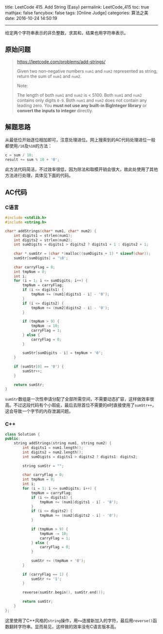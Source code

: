 title: LeetCode 415. Add String (Easy)
permalink: LeetCode_415
toc: true
mathjax: false
fancybox: false
tags: [Online Judge]
categories: 算法之美
date: 2016-10-24 14:50:19

---

给定两个字符串表示的非负整数，求其和，结果也用字符串表示。

<!--more-->

## 原始问题

> https://leetcode.com/problems/add-strings/
>
> Given two non-negative numbers `num1` and `num2` represented as string, return the sum of `num1` and `num2`.
> 
> Note:
> 
> The length of both `num1` and `num2` is < 5100.
> Both `num1` and `num2` contains only digits `0-9`.
> Both `num1` and `num2` does not contain any leading zero.
> You **must not use any built-in BigInteger library** or **convert the inputs to integer** directly.

## 解题思路

从最低位开始逐位相加即可，注意处理进位。网上搜索到的AC代码处理进位一般都使用`/10`及`%10`的方法：

```C
c = sum / 10;
result += sum % 10 + '0';
```

此方法代码简洁，不过效率很低，因为除法和取模开销会很大，故此处使用了其他方法进行处理，具体见下面的代码。

## AC代码

### C语言

```C
#include <stdlib.h>
#include <string.h>

char* addStrings(char* num1, char* num2) {
    int digits1 = strlen(num1);
    int digits2 = strlen(num2);
    int sumDigits = digits1 > digits2 ? digits1 + 1 : digits2 + 1;
    
    char * sumStr = (char *)malloc((sumDigits + 1) * sizeof(char));
    sumStr[sumDigits] = '\0';
    
    char carryFlag = 0;
    int tmpNum = 0;
    int i;
    for (i = 1; i <= sumDigits; i++) {
        tmpNum = carryFlag;
        if (i <= digits1) {
            tmpNum += (num1[digits1 - i] - '0');
        }
        if (i <= digits2) {
            tmpNum += (num2[digits2 - i] - '0');
        }
        
        if (tmpNum > 9) {
            tmpNum -= 10;
            carryFlag = 1;
        } else {
            carryFlag = 0;
        }
        
        sumStr[sumDigits - i] = tmpNum + '0';
    }
    
    if (sumStr[0] == '0') {
        sumStr++;
    }
    
    return sumStr;
}
```

`sumStr`数组是一次性申请分配了全部所需空间，不需要动态扩容，这样做效率很高。不过这段代码有个小瑕疵，最后去除首位不需要的`0`时直接使用了`sumStr++`，这会导致一个字节的内存泄漏问题。


### C++

```cpp
class Solution {
public:
    string addStrings(string num1, string num2) {
        int digits1 = num1.length();
        int digits2 = num2.length();
        int sumDigits = digits1 > digits2 ? digits1: digits2;
    
        string sumStr = "";
        
        char carryFlag = 0;
        int tmpNum = 0;
        int i;
        for (i = 1; i <= sumDigits; i++) {
            tmpNum = carryFlag;
            if (i <= digits1) {
                tmpNum += (num1[digits1 - i] - '0');
            }
            if (i <= digits2) {
                tmpNum += (num2[digits2 - i] - '0');
            }
            
            if (tmpNum > 9) {
                tmpNum -= 10;
                carryFlag = 1;
            } else {
                carryFlag = 0;
            }
            
            sumStr += (tmpNum + '0');
        }
    
        if (carryFlag == 1) {
            sumStr += '1';
        }
        
        reverse(sumStr.begin(), sumStr.end());
        
        return sumStr;
    }
};
```

这里使用了C++风格的`string`操作，用`+=`连接新加入的字符，最后用`reverse()`函数翻转字符串。显而易见，这样做的效率没有C语言版本高。









